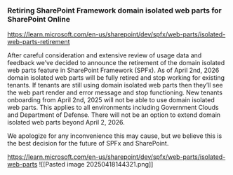 
### Retiring SharePoint Framework domain isolated web parts for SharePoint Online

https://learn.microsoft.com/en-us/sharepoint/dev/spfx/web-parts/isolated-web-parts-retirement

After careful consideration and extensive review of usage data and feedback we’ve decided to announce the retirement of the domain isolated web parts feature in SharePoint Framework (SPFx). As of April 2nd, 2026 domain isolated web parts will be fully retired and stop working for existing tenants. If tenants are still using domain isolated web parts then they’ll see the web part render and error message and stop functioning. New tenants onboarding from April 2nd, 2025 will not be able to use domain isolated web parts. This applies to all environments including Government Clouds and Department of Defense. There will not be an option to extend domain isolated web parts beyond April 2, 2026.

We apologize for any inconvenience this may cause, but we believe this is the best decision for the future of SPFx and SharePoint.

https://learn.microsoft.com/en-us/sharepoint/dev/spfx/web-parts/isolated-web-parts
![[Pasted image 20250418144321.png]]